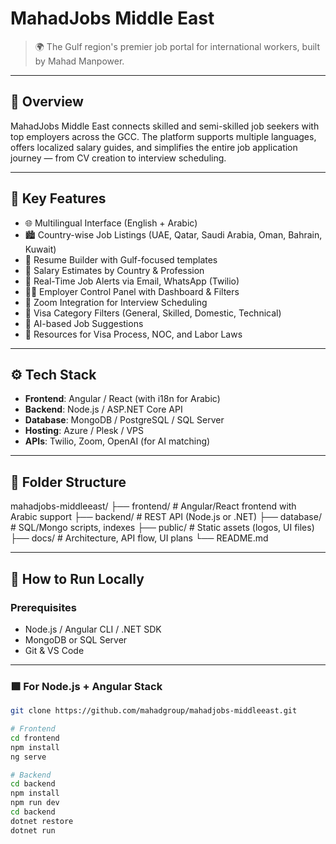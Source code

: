 # MahadJobs Middle East

> 🌍 The Gulf region's premier job portal for international workers, built by Mahad Manpower.

---

## 🧭 Overview

MahadJobs Middle East connects skilled and semi-skilled job seekers with top employers across the GCC. The platform supports multiple languages, offers localized salary guides, and simplifies the entire job application journey — from CV creation to interview scheduling.

---

## 💼 Key Features

- 🌐 Multilingual Interface (English + Arabic)
- 🏙️ Country-wise Job Listings (UAE, Qatar, Saudi Arabia, Oman, Bahrain, Kuwait)
- 📄 Resume Builder with Gulf-focused templates
- 💸 Salary Estimates by Country & Profession
- 🔔 Real-Time Job Alerts via Email, WhatsApp (Twilio)
- 🧑‍💼 Employer Control Panel with Dashboard & Filters
- 📆 Zoom Integration for Interview Scheduling
- 📝 Visa Category Filters (General, Skilled, Domestic, Technical)
- 🧠 AI-based Job Suggestions
- 🛂 Resources for Visa Process, NOC, and Labor Laws

---

## ⚙️ Tech Stack

- **Frontend**: Angular / React (with i18n for Arabic)
- **Backend**: Node.js / ASP.NET Core API
- **Database**: MongoDB / PostgreSQL / SQL Server
- **Hosting**: Azure / Plesk / VPS
- **APIs**: Twilio, Zoom, OpenAI (for AI matching)

---

## 📁 Folder Structure

mahadjobs-middleeast/
├── frontend/ # Angular/React frontend with Arabic support
├── backend/ # REST API (Node.js or .NET)
├── database/ # SQL/Mongo scripts, indexes
├── public/ # Static assets (logos, UI files)
├── docs/ # Architecture, API flow, UI plans
└── README.md

---

## 🚀 How to Run Locally

### Prerequisites
- Node.js / Angular CLI / .NET SDK
- MongoDB or SQL Server
- Git & VS Code

---

### 🟩 For Node.js + Angular Stack

```bash
git clone https://github.com/mahadgroup/mahadjobs-middleeast.git

# Frontend
cd frontend
npm install
ng serve

# Backend
cd backend
npm install
npm run dev
cd backend
dotnet restore
dotnet run
